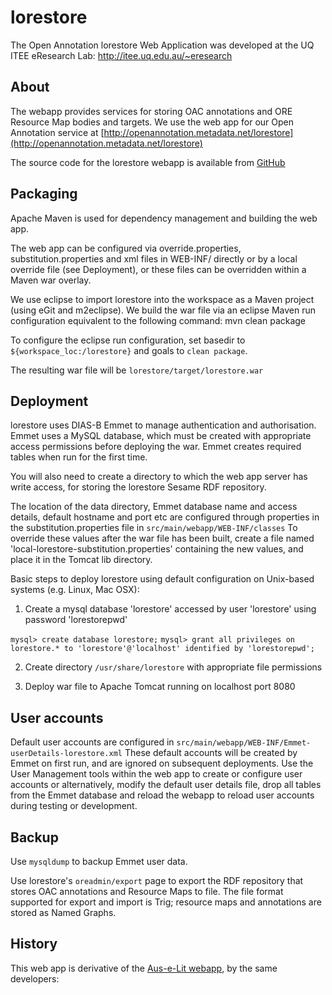 lorestore
=========

The Open Annotation lorestore Web Application was developed at the UQ ITEE eResearch Lab: http://itee.uq.edu.au/~eresearch

About
-----

The webapp provides services for storing OAC annotations and ORE Resource Map bodies and targets.
We use the web app for our Open Annotation service at 
[http://openannotation.metadata.net/lorestore](http://openannotation.metadata.net/lorestore)

The source code for the lorestore webapp is available from [GitHub](https://github.com/uq-eresearch/lorestore/)


Packaging
----------

Apache Maven is used for dependency management and building the web app. 

The web app can be configured via  override.properties, substitution.properties and xml files in WEB-INF/
directly or by a local override file (see Deployment), or these files can be overridden within a Maven war overlay.

We use eclipse to import lorestore into the workspace as a Maven project (using eGit and m2eclipse). 
We build the war file via an eclipse Maven run configuration equivalent to the following command:
mvn clean package

To configure the eclipse run configuration, set basedir to `${workspace_loc:/lorestore}` and goals to `clean package`.

The resulting war file will be `lorestore/target/lorestore.war`


Deployment
----------

lorestore uses DIAS-B Emmet to manage authentication and authorisation. 
Emmet uses a MySQL database, which must be created with appropriate access permissions before deploying the war. 
Emmet creates required tables when run for the first time.

You will also need to create a directory to which the web app server has write access, for storing the lorestore Sesame RDF repository. 

The location of the data directory, Emmet database name and access details, default hostname and port etc are configured through properties in the substitution.properties file in `src/main/webapp/WEB-INF/classes`
To override these values after the war file has been built, create a file named 'local-lorestore-substitution.properties' containing the new values, and place it in the Tomcat lib directory.

Basic steps to deploy lorestore using default configuration on Unix-based systems (e.g. Linux, Mac OSX):

1. Create a mysql database 'lorestore' accessed by user 'lorestore' using password 'lorestorepwd'

`mysql> create database lorestore;`
`mysql> grant all privileges on lorestore.* to 'lorestore'@'localhost' identified by 'lorestorepwd'; `

2. Create directory `/usr/share/lorestore` with appropriate file permissions

3. Deploy war file to Apache Tomcat running on localhost port 8080


User accounts
-------------
Default user accounts are configured in `src/main/webapp/WEB-INF/Emmet-userDetails-lorestore.xml`
These default accounts will be created by Emmet on first run, and are ignored on subsequent deployments. 
Use the User Management tools within the web app to create or configure user accounts or alternatively, 
modify the default user details file, drop all tables from the Emmet database and reload the webapp to reload user accounts
during testing or development.

Backup
------
Use `mysqldump` to backup Emmet user data.

Use lorestore's `oreadmin/export` page to export the RDF repository that stores OAC annotations and Resource Maps to file. 
The file format supported for export and import is Trig; resource maps and annotations are stored as Named Graphs.

History
-------
This web app is derivative of the [Aus-e-Lit webapp](https://github.com/auselit/webapp), by the same developers:


